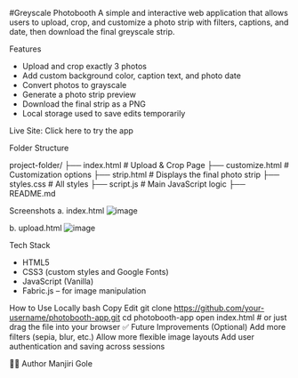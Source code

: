 #Greyscale Photobooth
A simple and interactive web application that allows users to upload, crop, and customize a photo strip with filters, captions, and date, then download the final greyscale strip.

Features
- Upload and crop exactly 3 photos
- Add custom background color, caption text, and photo date
- Convert photos to grayscale
- Generate a photo strip preview
- Download the final strip as a PNG
- Local storage used to save edits temporarily

Live Site: Click here to try the app

Folder Structure

project-folder/
├── index.html         # Upload & Crop Page
├── customize.html     # Customization options
├── strip.html         # Displays the final photo strip
├── styles.css         # All styles
├── script.js          # Main JavaScript logic
├── README.md

Screenshots
a. index.html
![image](https://github.com/user-attachments/assets/0ccfc4da-7c94-452d-9ca5-57030ae42a9a)

b. upload.html
![image](https://github.com/user-attachments/assets/9cc31d7c-f988-4dac-b4ad-a484a45af300)


Tech Stack
- HTML5
- CSS3 (custom styles and Google Fonts)
- JavaScript (Vanilla)
- Fabric.js – for image manipulation

How to Use Locally
bash
Copy
Edit
git clone https://github.com/your-username/photobooth-app.git
cd photobooth-app
open index.html # or just drag the file into your browser
✅ Future Improvements (Optional)
Add more filters (sepia, blur, etc.)
Allow more flexible image layouts
Add user authentication and saving across sessions

👩‍💻 Author
Manjiri Gole
